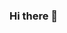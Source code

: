 ### Hi there 👋

<!--
**wutain39/wutain39** is a ✨ _special_ ✨ repository because its `README.md` (this file) appears on your GitHub profile.

![](https://api.visitorbadge.io/api/VisitorHit?user=io-wutain39&label=Visitors🤩&labelColor=blue&countColor=orange)
